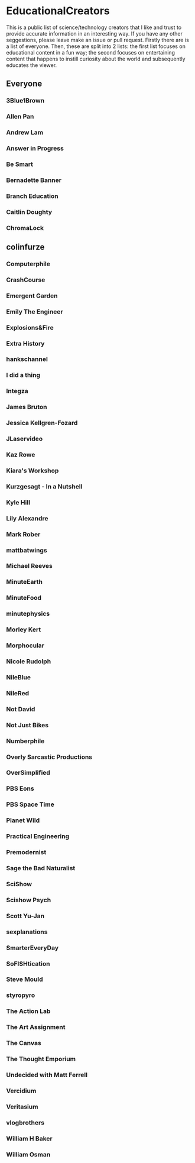 # EducationalCreators
This is a public list of science/technology creators that I like and trust to provide accurate information in an interesting way. If you have any other seggestions, please leave make an issue or pull request. Firstly there are is a list of everyone. Then, these are split into 2 lists: the first list focuses on educational content in a fun way; the second focuses on entertaining content that happens to instill curiosity about the world and subsequently educates the viewer.

## Everyone

  ### 3Blue1Brown
  
  ### Allen Pan
  
  ### Andrew Lam
  
  ### Answer in Progress
  
  ### Be Smart
  
  ### Bernadette Banner
  
  ### Branch Education
  
  ### Caitlin Doughty
  
  ### ChromaLock
  
  ## colinfurze
  
  ### Computerphile
  
  ### CrashCourse
  
  ### Emergent Garden
  
  ### Emily The Engineer
  
  ### Explosions&Fire
  
  ### Extra History
  
  ### hankschannel
  
  ### I did a thing
  
  ### Integza
  
  ### James Bruton
  
  ### Jessica Kellgren-Fozard
  
  ### JLaservideo
  
  ### Kaz Rowe
  
  ### Kiara's Workshop
  
  ### Kurzgesagt - In a Nutshell
  
  ### Kyle Hill
  
  ### Lily Alexandre
  
  ### Mark Rober
  
  ### mattbatwings
  
  ### Michael Reeves
  
  ### MinuteEarth
  
  ### MinuteFood
  
  ### minutephysics
  
  ### Morley Kert
  
  ### Morphocular
  
  ### Nicole Rudolph
  
  ### NileBlue
  
  ### NileRed
  
  ### Not David
  
  ### Not Just Bikes
  
  ### Numberphile
  
  ### Overly Sarcastic Productions
  
  ### OverSimplified
  
  ### PBS Eons
  
  ### PBS Space Time
  
  ### Planet Wild
  
  ### Practical Engineering
  
  ### Premodernist
  
  ### Sage the Bad Naturalist
  
  ### SciShow
  
  ### Scishow Psych
  
  ### Scott Yu-Jan
  
  ### sexplanations
  
  ### SmarterEveryDay
  
  ### SoFISHtication
  
  ### Steve Mould
  
  ### styropyro
  
  ### The Action Lab
  
  ### The Art Assignment
  
  ### The Canvas
  
  ### The Thought Emporium
  
  ### Undecided with Matt Ferrell
  
  ### Vercidium
  
  ### Veritasium
  
  ### vlogbrothers
  
  ### William H Baker
  
  ### William Osman

